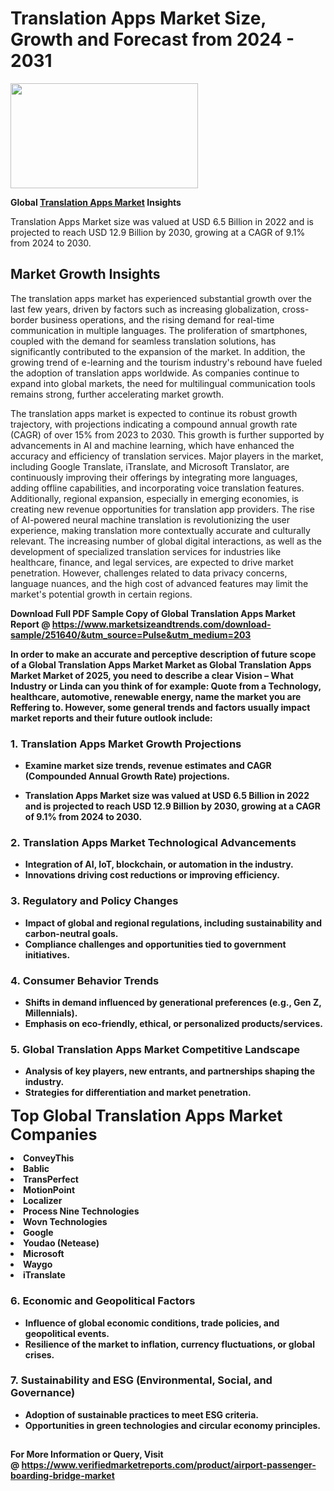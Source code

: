 <H1>Translation Apps Market Size, Growth and Forecast from 2024 - 2031</H1><img class="aligncenter size-medium wp-image-584254" src="https://thirdeyenews.in/wp-content/uploads/2024/09/Global-Market-Research-300x168.jpeg" alt="" width="300" height="168" /><p><strong>Global&nbsp;<a href="https://www.marketsizeandtrends.com/download-sample/251640/&amp;utm_source=Pulse&amp;utm_medium=203">Translation Apps Market</a> Insights</strong></p><p>Translation Apps Market size was valued at USD 6.5 Billion in 2022 and is projected to reach USD 12.9 Billion by 2030, growing at a CAGR of 9.1% from 2024 to 2030.</p><p><h2>Market Growth Insights</h2> <p>The translation apps market has experienced substantial growth over the last few years, driven by factors such as increasing globalization, cross-border business operations, and the rising demand for real-time communication in multiple languages. The proliferation of smartphones, coupled with the demand for seamless translation solutions, has significantly contributed to the expansion of the market. In addition, the growing trend of e-learning and the tourism industry's rebound have fueled the adoption of translation apps worldwide. As companies continue to expand into global markets, the need for multilingual communication tools remains strong, further accelerating market growth.</p> <p><strong></strong></p> <p>The translation apps market is expected to continue its robust growth trajectory, with projections indicating a compound annual growth rate (CAGR) of over 15% from 2023 to 2030. This growth is further supported by advancements in AI and machine learning, which have enhanced the accuracy and efficiency of translation services. Major players in the market, including Google Translate, iTranslate, and Microsoft Translator, are continuously improving their offerings by integrating more languages, adding offline capabilities, and incorporating voice translation features. Additionally, regional expansion, especially in emerging economies, is creating new revenue opportunities for translation app providers. The rise of AI-powered neural machine translation is revolutionizing the user experience, making translation more contextually accurate and culturally relevant. The increasing number of global digital interactions, as well as the development of specialized translation services for industries like healthcare, finance, and legal services, are expected to drive market penetration. However, challenges related to data privacy concerns, language nuances, and the high cost of advanced features may limit the market's potential growth in certain regions. <p><strong></p><p><span class=""><strong>Download Full PDF Sample Copy of Global Translation Apps Market Report</strong> @ <a href="https://www.marketsizeandtrends.com/download-sample/251640/&amp;utm_source=Pulse&amp;utm_medium=203" target="_blank">https://www.marketsizeandtrends.com/download-sample/251640/&amp;utm_source=Pulse&amp;utm_medium=203</a></span></p><p>In order to make an accurate and perceptive description of future scope of a Global&nbsp;Translation Apps Market Market as Global&nbsp;Translation Apps Market Market of 2025, you need to describe a clear Vision &ndash; What Industry or Linda can you think of for example: Quote from a Technology, healthcare, automotive, renewable energy, name the market you are Reffering to. However, some general trends and factors usually impact market reports and their future outlook include:</p><h3>1.&nbsp;<strong>Translation Apps Market Growth Projections</strong></h3><ul><li>Examine market size trends, revenue estimates and CAGR (Compounded Annual Growth Rate) projections.</li><li><p>Translation Apps Market size was valued at USD 6.5 Billion in 2022 and is projected to reach USD 12.9 Billion by 2030, growing at a CAGR of 9.1% from 2024 to 2030.</p></li></ul><h3>2.&nbsp;<strong>Translation Apps Market Technological Advancements</strong></h3><ul><li>Integration of AI, IoT, blockchain, or automation in the industry.</li><li>Innovations driving cost reductions or improving efficiency.</li></ul><h3>3.&nbsp;<strong>Regulatory and Policy Changes</strong></h3><ul><li>Impact of global and regional regulations, including sustainability and carbon-neutral goals.</li><li>Compliance challenges and opportunities tied to government initiatives.</li></ul><h3>4.&nbsp;<strong>Consumer Behavior Trends</strong></h3><ul><li>Shifts in demand influenced by generational preferences (e.g., Gen Z, Millennials).</li><li>Emphasis on eco-friendly, ethical, or personalized products/services.</li></ul><h3>5.&nbsp;<strong>Global Translation Apps Market Competitive Landscape</strong></h3><ul><li>Analysis of key players, new entrants, and partnerships shaping the industry.</li><li>Strategies for differentiation and market penetration.</li></ul><p data-pm-slice="1 1 []"><span style="color: inherit; font-family: inherit; font-size: 25px;">Top Global Translation Apps Market Companies</span></p><div class="" data-test-id=""><p><li>ConveyThis</li><li> Bablic</li><li> TransPerfect</li><li> MotionPoint</li><li> Localizer</li><li> Process Nine Technologies</li><li> Wovn Technologies</li><li> Google</li><li> Youdao (Netease)</li><li> Microsoft</li><li> Waygo</li><li> iTranslate</li></p></div><h3>6.&nbsp;<strong>Economic and Geopolitical Factors</strong></h3><ul><li>Influence of global economic conditions, trade policies, and geopolitical events.</li><li>Resilience of the market to inflation, currency fluctuations, or global crises.</li></ul><h3>7.&nbsp;<strong>Sustainability and ESG (Environmental, Social, and Governance)</strong></h3><ul><li>Adoption of sustainable practices to meet ESG criteria.</li><li>Opportunities in green technologies and circular economy principles.</li></ul><h2><strong style="font-size: 14px;">For More Information or Query, Visit @&nbsp;</strong><a style="background-color: #ffffff; font-size: 14px;" href="https://www.marketsizeandtrends.com/report/translation-apps-market/" target="_blank">https://www.verifiedmarketreports.com/product/airport-passenger-boarding-bridge-market</a></h2>
